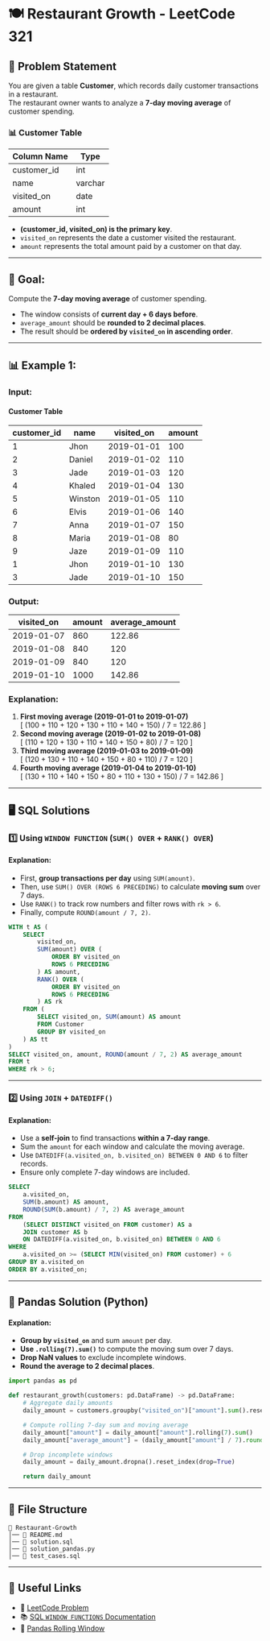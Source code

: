 # 🍽️ Restaurant Growth - LeetCode 321

## 📌 Problem Statement
You are given a table **Customer**, which records daily customer transactions in a restaurant.  
The restaurant owner wants to analyze a **7-day moving average** of customer spending.  

### 📊 Customer Table
| Column Name | Type    |
| ----------- | ------- |
| customer_id | int     |
| name        | varchar |
| visited_on  | date    |
| amount      | int     |
- **(customer_id, visited_on) is the primary key**.
- `visited_on` represents the date a customer visited the restaurant.
- `amount` represents the total amount paid by a customer on that day.

---

## 🔢 Goal:
Compute the **7-day moving average** of customer spending.  
- The window consists of **current day + 6 days before**.
- `average_amount` should be **rounded to 2 decimal places**.
- The result should be **ordered by `visited_on` in ascending order**.

---

## 📊 Example 1:
### **Input:**
#### **Customer Table**
| customer_id | name    | visited_on | amount |
| ----------- | ------- | ---------- | ------ |
| 1           | Jhon    | 2019-01-01 | 100    |
| 2           | Daniel  | 2019-01-02 | 110    |
| 3           | Jade    | 2019-01-03 | 120    |
| 4           | Khaled  | 2019-01-04 | 130    |
| 5           | Winston | 2019-01-05 | 110    |
| 6           | Elvis   | 2019-01-06 | 140    |
| 7           | Anna    | 2019-01-07 | 150    |
| 8           | Maria   | 2019-01-08 | 80     |
| 9           | Jaze    | 2019-01-09 | 110    |
| 1           | Jhon    | 2019-01-10 | 130    |
| 3           | Jade    | 2019-01-10 | 150    |

### **Output:**
| visited_on | amount | average_amount |
| ---------- | ------ | -------------- |
| 2019-01-07 | 860    | 122.86         |
| 2019-01-08 | 840    | 120            |
| 2019-01-09 | 840    | 120            |
| 2019-01-10 | 1000   | 142.86         |

### **Explanation:**
1. **First moving average (2019-01-01 to 2019-01-07)**  
   \[
   (100 + 110 + 120 + 130 + 110 + 140 + 150) / 7 = 122.86
   \]
2. **Second moving average (2019-01-02 to 2019-01-08)**  
   \[
   (110 + 120 + 130 + 110 + 140 + 150 + 80) / 7 = 120
   \]
3. **Third moving average (2019-01-03 to 2019-01-09)**  
   \[
   (120 + 130 + 110 + 140 + 150 + 80 + 110) / 7 = 120
   \]
4. **Fourth moving average (2019-01-04 to 2019-01-10)**  
   \[
   (130 + 110 + 140 + 150 + 80 + 110 + 130 + 150) / 7 = 142.86
   \]

---

## 🖥 SQL Solutions

### 1️⃣ **Using `WINDOW FUNCTION` (`SUM() OVER` + `RANK() OVER`)**
#### **Explanation:**
- First, **group transactions per day** using `SUM(amount)`.
- Then, use `SUM() OVER (ROWS 6 PRECEDING)` to calculate **moving sum** over 7 days.
- Use `RANK()` to track row numbers and filter rows with `rk > 6`.
- Finally, compute `ROUND(amount / 7, 2)`.

```sql
WITH t AS (
    SELECT 
        visited_on, 
        SUM(amount) OVER (
            ORDER BY visited_on 
            ROWS 6 PRECEDING
        ) AS amount,
        RANK() OVER (
            ORDER BY visited_on 
            ROWS 6 PRECEDING
        ) AS rk
    FROM (
        SELECT visited_on, SUM(amount) AS amount
        FROM Customer
        GROUP BY visited_on
    ) AS tt
)
SELECT visited_on, amount, ROUND(amount / 7, 2) AS average_amount
FROM t
WHERE rk > 6;
```

---

### 2️⃣ **Using `JOIN` + `DATEDIFF()`**
#### **Explanation:**
- Use a **self-join** to find transactions **within a 7-day range**.
- Sum the `amount` for each window and calculate the moving average.
- Use `DATEDIFF(a.visited_on, b.visited_on) BETWEEN 0 AND 6` to filter records.
- Ensure only complete 7-day windows are included.

```sql
SELECT 
    a.visited_on,
    SUM(b.amount) AS amount,
    ROUND(SUM(b.amount) / 7, 2) AS average_amount
FROM 
    (SELECT DISTINCT visited_on FROM customer) AS a
    JOIN customer AS b 
    ON DATEDIFF(a.visited_on, b.visited_on) BETWEEN 0 AND 6
WHERE 
    a.visited_on >= (SELECT MIN(visited_on) FROM customer) + 6
GROUP BY a.visited_on
ORDER BY a.visited_on;
```

---

## 🐍 Pandas Solution (Python)
#### **Explanation:**
- **Group by `visited_on`** and sum `amount` per day.
- **Use `.rolling(7).sum()`** to compute the moving sum over 7 days.
- **Drop NaN values** to exclude incomplete windows.
- **Round the average to 2 decimal places**.

```python
import pandas as pd

def restaurant_growth(customers: pd.DataFrame) -> pd.DataFrame:
    # Aggregate daily amounts
    daily_amount = customers.groupby("visited_on")["amount"].sum().reset_index()

    # Compute rolling 7-day sum and moving average
    daily_amount["amount"] = daily_amount["amount"].rolling(7).sum()
    daily_amount["average_amount"] = (daily_amount["amount"] / 7).round(2)

    # Drop incomplete windows
    daily_amount = daily_amount.dropna().reset_index(drop=True)

    return daily_amount
```

---

## 📁 File Structure
```
📂 Restaurant-Growth
│── 📜 README.md
│── 📜 solution.sql
│── 📜 solution_pandas.py
│── 📜 test_cases.sql
```

---

## 🔗 Useful Links
- 📖 [LeetCode Problem](https://leetcode.com/problems/restaurant-growth/)
- 📚 [SQL `WINDOW FUNCTIONS` Documentation](https://www.w3schools.com/sql/sql_window.asp)
- 🐍 [Pandas Rolling Window](https://pandas.pydata.org/docs/reference/api/pandas.DataFrame.rolling.html)
